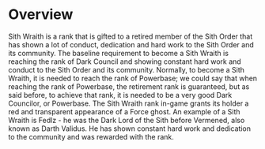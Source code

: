 # Overview
Sith Wraith is a rank that is gifted to a retired member of the Sith Order that has shown a lot of conduct, dedication and hard work to the Sith Order and its community.
The baseline requirement to become a Sith Wraith is reaching the rank of Dark Council and showing constant hard work and conduct to the Sith Order and its community.
Normally, to become a Sith Wraith, it is needed to reach the rank of Powerbase; we could say that when reaching the rank of Powerbase, the retirement rank is guaranteed, but as said before, to achieve that rank, it is needed to be a very good Dark Councilor, or Powerbase.
The Sith Wraith rank in-game grants its holder a red and transparent appearance of a Force ghost.
An example of a Sith Wraith is Fedlz - he was the Dark Lord of the Sith before Vermened, also known as Darth Validus.
He has shown constant hard work and dedication to the community and was rewarded with the rank.